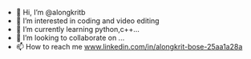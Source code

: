 - 👋 Hi, I’m @alongkritb
- 👀 I’m interested in coding and video editing
- 🌱 I’m currently learning python,c++...
- 💞️ I’m looking to collaborate on ...
- 📫 How to reach me www.linkedin.com/in/alongkrit-bose-25aa1a28a

<!---
alongkritb/alongkritb is a ✨ special ✨ repository because its `README.md` (this file) appears on your GitHub profile.
You can click the Preview link to take a look at your changes.
--->
